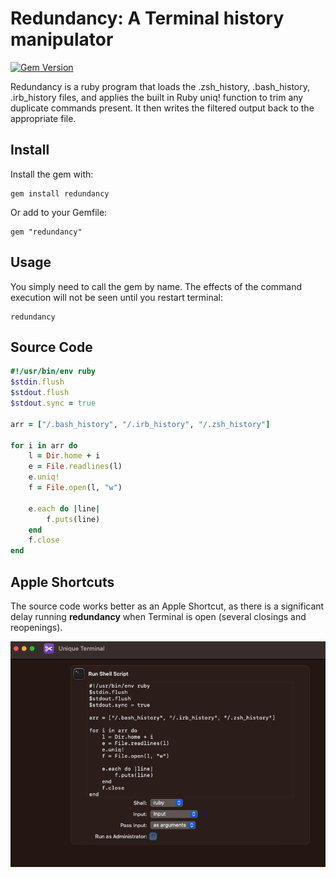 # Redundancy: A Terminal history manipulator

[![Gem Version](https://badge.fury.io/rb/redundancy.svg)](https://badge.fury.io/rb/redundancy)

Redundancy is a ruby program that loads the .zsh_history, .bash_history, .irb_history files, and applies the built in Ruby uniq! function to trim any duplicate commands present. It then writes the filtered output back to the appropriate file.

## Install

Install the gem with:

```console
gem install redundancy
```

Or add to your Gemfile:

```console
gem "redundancy"
```

## Usage

You simply need to call the gem by name. The effects of the command execution will not be seen until you restart terminal:

```console
redundancy
```

## Source Code

```ruby
#!/usr/bin/env ruby
$stdin.flush
$stdout.flush
$stdout.sync = true

arr = ["/.bash_history", "/.irb_history", "/.zsh_history"]

for i in arr do
    l = Dir.home + i
    e = File.readlines(l)
    e.uniq!
    f = File.open(l, "w")

    e.each do |line|
        f.puts(line)
    end
    f.close   
end
```

## Apple Shortcuts

The source code works better as an Apple Shortcut, as there is a significant delay running **redundancy** when Terminal is open (several closings and reopenings).

![Apple](apple.png)